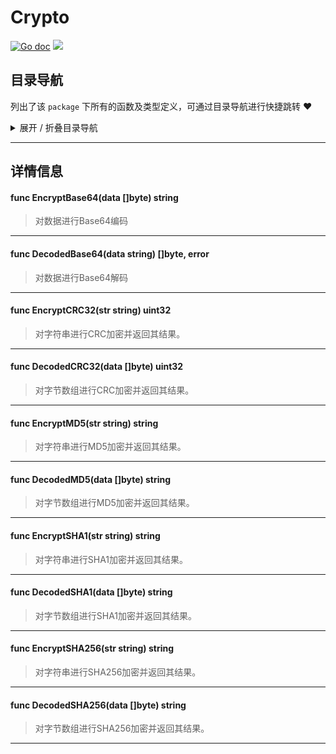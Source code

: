 # Crypto

[![Go doc](https://img.shields.io/badge/go.dev-reference-brightgreen?logo=go&logoColor=white&style=flat)](https://pkg.go.dev/github.com/kercylan98/minotaur/crypto)
![](https://img.shields.io/badge/Email-kercylan@gmail.com-green.svg?style=flat)




## 目录导航
列出了该 `package` 下所有的函数及类型定义，可通过目录导航进行快捷跳转 ❤️
<details>
<summary>展开 / 折叠目录导航</summary>


> 包级函数定义

|函数名称|描述
|:--|:--
|[EncryptBase64](#EncryptBase64)|对数据进行Base64编码
|[DecodedBase64](#DecodedBase64)|对数据进行Base64解码
|[EncryptCRC32](#EncryptCRC32)|对字符串进行CRC加密并返回其结果。
|[DecodedCRC32](#DecodedCRC32)|对字节数组进行CRC加密并返回其结果。
|[EncryptMD5](#EncryptMD5)|对字符串进行MD5加密并返回其结果。
|[DecodedMD5](#DecodedMD5)|对字节数组进行MD5加密并返回其结果。
|[EncryptSHA1](#EncryptSHA1)|对字符串进行SHA1加密并返回其结果。
|[DecodedSHA1](#DecodedSHA1)|对字节数组进行SHA1加密并返回其结果。
|[EncryptSHA256](#EncryptSHA256)|对字符串进行SHA256加密并返回其结果。
|[DecodedSHA256](#DecodedSHA256)|对字节数组进行SHA256加密并返回其结果。



</details>


***
## 详情信息
#### func EncryptBase64(data []byte)  string
<span id="EncryptBase64"></span>
> 对数据进行Base64编码

***
#### func DecodedBase64(data string)  []byte,  error
<span id="DecodedBase64"></span>
> 对数据进行Base64解码

***
#### func EncryptCRC32(str string)  uint32
<span id="EncryptCRC32"></span>
> 对字符串进行CRC加密并返回其结果。

***
#### func DecodedCRC32(data []byte)  uint32
<span id="DecodedCRC32"></span>
> 对字节数组进行CRC加密并返回其结果。

***
#### func EncryptMD5(str string)  string
<span id="EncryptMD5"></span>
> 对字符串进行MD5加密并返回其结果。

***
#### func DecodedMD5(data []byte)  string
<span id="DecodedMD5"></span>
> 对字节数组进行MD5加密并返回其结果。

***
#### func EncryptSHA1(str string)  string
<span id="EncryptSHA1"></span>
> 对字符串进行SHA1加密并返回其结果。

***
#### func DecodedSHA1(data []byte)  string
<span id="DecodedSHA1"></span>
> 对字节数组进行SHA1加密并返回其结果。

***
#### func EncryptSHA256(str string)  string
<span id="EncryptSHA256"></span>
> 对字符串进行SHA256加密并返回其结果。

***
#### func DecodedSHA256(data []byte)  string
<span id="DecodedSHA256"></span>
> 对字节数组进行SHA256加密并返回其结果。

***
